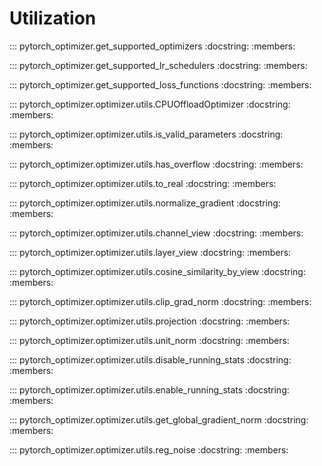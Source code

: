 # Utilization

::: pytorch_optimizer.get_supported_optimizers
    :docstring:
    :members:

::: pytorch_optimizer.get_supported_lr_schedulers
    :docstring:
    :members:

::: pytorch_optimizer.get_supported_loss_functions
    :docstring:
    :members:

::: pytorch_optimizer.optimizer.utils.CPUOffloadOptimizer
    :docstring:
    :members:

::: pytorch_optimizer.optimizer.utils.is_valid_parameters
    :docstring:
    :members:

::: pytorch_optimizer.optimizer.utils.has_overflow
    :docstring:
    :members:

::: pytorch_optimizer.optimizer.utils.to_real
    :docstring:
    :members:

::: pytorch_optimizer.optimizer.utils.normalize_gradient
    :docstring:
    :members:

::: pytorch_optimizer.optimizer.utils.channel_view
    :docstring:
    :members:

::: pytorch_optimizer.optimizer.utils.layer_view
    :docstring:
    :members:

::: pytorch_optimizer.optimizer.utils.cosine_similarity_by_view
    :docstring:
    :members:

::: pytorch_optimizer.optimizer.utils.clip_grad_norm
    :docstring:
    :members:

::: pytorch_optimizer.optimizer.utils.projection
    :docstring:
    :members:

::: pytorch_optimizer.optimizer.utils.unit_norm
    :docstring:
    :members:

::: pytorch_optimizer.optimizer.utils.disable_running_stats
    :docstring:
    :members:

::: pytorch_optimizer.optimizer.utils.enable_running_stats
    :docstring:
    :members:

::: pytorch_optimizer.optimizer.utils.get_global_gradient_norm
    :docstring:
    :members:

::: pytorch_optimizer.optimizer.utils.reg_noise
    :docstring:
    :members:
